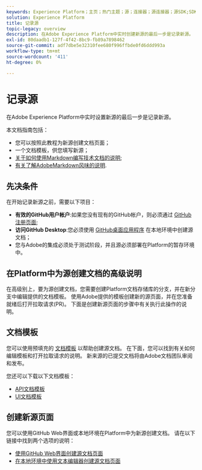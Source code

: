 ```yaml
---
keywords: Experience Platform；主页；热门主题；源；连接器；源连接器；源SDK;SDK
solution: Experience Platform
title: 记录源
topic-legacy: overview
description: 在Adobe Experience Platform中实时创建新源的最后一步是记录新源。
exl-id: 80daadb1-127f-4f42-8bc9-fb89a7898462
source-git-commit: adf7dbe5e32310fee680f996ffbde0fd6ddd993a
workflow-type: tm+mt
source-wordcount: '411'
ht-degree: 0%

---
```


# 记录源

在Adobe Experience Platform中实时设置新源的最后一步是记录新源。

本文档指南包括：

* 您可以按照此教程为新源创建文档页面；
* 一个文档模板，供您填写新源；
* [关于如何使用Markdown编写技术文档的说明](https://experienceleague.adobe.com/docs/contributor/contributor-guide/writing-essentials/markdown.html?lang=en);
* [有关了解AdobeMarkdown风味的说明](https://experienceleague.adobe.com/docs/contributor/contributor-guide/writing-essentials/markdown.html?lang=en#custom-markdown-extensions).

## 先决条件

在开始记录新源之前，需要以下项目：

* **有效的GitHub用户帐户**:如果您没有现有的GitHub帐户，则必须通过 [GitHub注册页面](https://github.com/);
* **访问GitHub Desktop**:您必须使用 [GitHub桌面应用程序](https://desktop.github.com/) 在本地环境中创建源文档；
* 您与Adobe的集成必须处于测试阶段，并且源必须部署在Platform的暂存环境中。

## 在Platform中为源创建文档的高级说明

在高级别上，要为源创建文档，您需要创建Platform文档存储库的分支，并在新分支中编辑提供的文档模板。 使用Adobe提供的模板创建新的源页面，并在您准备就绪后打开拉取请求(PR)。 下面是创建新源页面的步骤中有关执行此操作的说明。

## 文档模板

您可以使用预填充的 [文档模板](./template.md) 以帮助创建源文档。 在下面，您可以找到有关如何编辑模板和打开拉取请求的说明。 新来源的已提交文档将由Adobe文档团队审阅和发布。

您还可以下载以下文档模板：

* [API文档模板](../assets/api-template.zip)
* [UI文档模板](../assets/ui-template.zip)

## 创建新源页面

您可以使用GitHub Web界面或本地环境在Platform中为新源创建文档。 请在以下链接中找到两个选项的说明：

* [使用GitHub Web界面创建源文档页面](./github.md)
* [在本地环境中使用文本编辑器创建源文档页面](./text-editor.md)
